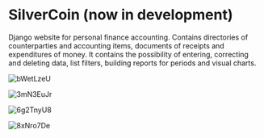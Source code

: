 # SilverCoin (now in development)
Django website for personal finance accounting. Contains directories of counterparties and accounting items, documents of receipts and expenditures of money. It contains the possibility of entering, correcting and deleting data, list filters, building reports for periods and visual charts. 


![bWetLzeU](https://user-images.githubusercontent.com/99164769/230575537-3c1ff604-8e9d-4708-aa50-b37dca21248a.jpg)

![3mN3EuJr](https://user-images.githubusercontent.com/99164769/230575586-fb53e131-3c8d-46b3-8738-c3e26d0fc646.jpg)

![6g2TnyU8](https://user-images.githubusercontent.com/99164769/230575622-099eadbc-117b-4057-89b3-a9d5c5e31d42.jpg)

![8xNro7De](https://user-images.githubusercontent.com/99164769/230575668-2839f5ff-17f0-4b80-88fc-f210e9d9d644.jpg)
